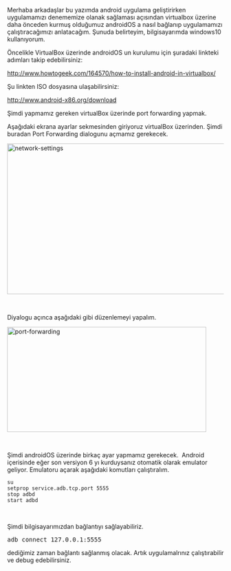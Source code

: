 Merhaba arkadaşlar bu yazımda android uygulama geliştirirken uygulamamızı denememize olanak sağlaması açısından virtualbox üzerine daha önceden kurmuş olduğumuz androidOS a nasıl bağlanıp uygulamamızı çalıştıracağımızı anlatacağım. Şunuda belirteyim, bilgisayarımda windows10 kullanıyorum.

Öncelikle VirtualBox üzerinde androidOS un kurulumu için şuradaki linkteki adımları takip edebilirsiniz:

http://www.howtogeek.com/164570/how-to-install-android-in-virtualbox/

Şu linkten ISO dosyasına ulaşabilirsiniz:

http://www.android-x86.org/download

Şimdi yapmamız gereken virtualBox üzerinde port forwarding yapmak.

Aşağıdaki ekrana ayarlar sekmesinden giriyoruz virtualBox üzerinden. Şimdi buradan Port Forwarding dialogunu açmamız gerekecek.

<a href="http://www.onurkaraduman.com/wp-content/uploads/network-settings.png"><img class="alignnone  wp-image-1041" src="http://www.onurkaraduman.com/wp-content/uploads/network-settings.png" alt="network-settings" width="533" height="350" /></a>

&nbsp;

Diyalogu açınca aşağıdaki gibi düzenlemeyi yapalım.

<a href="http://www.onurkaraduman.com/wp-content/uploads/port-forwarding.png"><img class="alignnone  wp-image-1042" src="http://www.onurkaraduman.com/wp-content/uploads/port-forwarding.png" alt="port-forwarding" width="463" height="244" /></a>

&nbsp;

Şimdi androidOS üzerinde birkaç ayar yapmamız gerekecek.  Android içerisinde eğer son versiyon 6 yı kurduysanız otomatik olarak emulator geliyor. Emulatoru açarak aşağıdaki komutları çalıştıralım.
<pre class="default prettyprint prettyprinted"><code><span class="pln">su
setprop service</span><span class="pun">.</span><span class="pln">adb</span><span class="pun">.</span><span class="pln">tcp</span><span class="pun">.</span><span class="pln">port </span><span class="lit">5555</span><span class="pln">
stop adbd
start adbd</span></code></pre>
&nbsp;

Şimdi bilgisayarımızdan bağlantıyı sağlayabiliriz.
<pre>
adb connect 127.0.0.1:5555
</pre>
dediğimiz zaman bağlantı sağlanmış olacak. Artık uygulamalrınız çalıştırabilir ve debug edebilirsiniz.

&nbsp;

&nbsp;

&nbsp;

&nbsp;

&nbsp;

&nbsp;

&nbsp;

&nbsp;

&nbsp;

&nbsp;